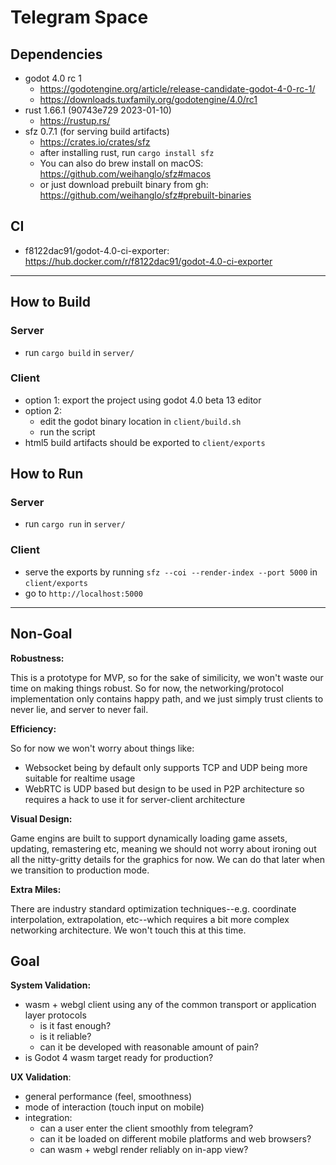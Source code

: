 # Telegram Space
## Dependencies
 - godot 4.0 rc 1
   - https://godotengine.org/article/release-candidate-godot-4-0-rc-1/
   - https://downloads.tuxfamily.org/godotengine/4.0/rc1
 - rust 1.66.1 (90743e729 2023-01-10)
   - https://rustup.rs/
 - sfz 0.7.1 (for serving build artifacts)
   - https://crates.io/crates/sfz
   - after installing rust, run `cargo install sfz`
   - You can also do brew install on macOS: https://github.com/weihanglo/sfz#macos
   - or just download prebuilt binary from gh: https://github.com/weihanglo/sfz#prebuilt-binaries

## CI
 - f8122dac91/godot-4.0-ci-exporter: https://hub.docker.com/r/f8122dac91/godot-4.0-ci-exporter

---

## How to Build
### Server
 - run `cargo build` in `server/`

### Client
 - option 1: export the project using godot 4.0 beta 13 editor
 - option 2:
   - edit the godot binary location in `client/build.sh`
   - run the script
 - html5 build artifacts should be exported to `client/exports`

## How to Run
### Server
 - run `cargo run` in `server/`

### Client
 - serve the exports by running `sfz --coi --render-index --port 5000` in `client/exports`
 - go to `http://localhost:5000`

---

## Non-Goal

**Robustness:**

This is a prototype for MVP, so for the sake of similicity, we won't waste our
time on making things robust. So for now, the networking/protocol implementation
only contains happy path, and we just simply trust clients to never lie, and
server to never fail.

**Efficiency:**

So for now we won't worry about things like:
 - Websocket being by default only supports TCP and UDP being more suitable for realtime usage
 - WebRTC is UDP based but design to be used in P2P architecture so requires a hack to use it for server-client architecture

**Visual Design:**

Game engins are built to support dynamically loading game assets, updating,
remastering etc, meaning we should not worry about ironing out all the
nitty-gritty details for the graphics for now. We can do that later when we
transition to production mode.

**Extra Miles:**

There are industry standard optimization techniques--e.g. coordinate
interpolation, extrapolation, etc--which requires a bit more complex networking
architecture. We won't touch this at this time.

## Goal

**System Validation:**
 - wasm + webgl client using any of the common transport or application layer protocols
   - is it fast enough?
   - is it reliable?
   - can it be developed with reasonable amount of pain?
 - is Godot 4 wasm target ready for production?

**UX Validation**:
 - general performance (feel, smoothness)
 - mode of interaction (touch input on mobile)
 - integration:
   - can a user enter the client smoothly from telegram?
   - can it be loaded on different mobile platforms and web browsers?
   - can wasm + webgl render reliably on in-app view?

